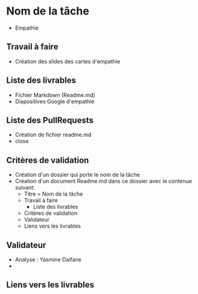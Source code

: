 # Nom de la tâche
 - Empathie
## Travail à faire 

- Création des slides des cartes d'empathie

## Liste des livrables 

 - Fichier Markdown (Readme.md)
 - Diapositives Google d'empathie

## Liste des PullRequests

- Création de fichier readme.md
- close 

## Critères de validation
- Création d'un dossier qui porte le nom de la tâche
- Création d'un document Readme.md dans ce  dossier avec le contenue suivant:
    - Titre = Nom de la tâche
    - Travail à faire
      - Liste des livrables 
    - Critères de validation
    - Validateur 
    - Liens vers les livrables
  
## Validateur 
- Analyse :  Yasmine Daifane
- 
## Liens vers les livrables
